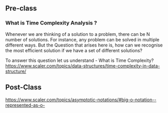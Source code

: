 ## Pre-class
### What is Time Complexity Analysis ?

Whenever we are thinking of a solution to a problem, there can 
be N number of solutions. For instance, any problem can be 
solved in multiple different ways. But the Question that arises 
here is, how can we recognise the most efficient solution if we 
have a set of different solutions?

To answer this question let us understand - What is Time Complexity?
https://www.scaler.com/topics/data-structures/time-complexity-in-data-structure/

## Post-Class
https://www.scaler.com/topics/asymptotic-notations/#big-o-notation--represented-as-o-
